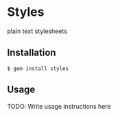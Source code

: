 # Styles

plain text stylesheets

## Installation

```
$ gem install styles
```

## Usage

TODO: Write usage instructions here
